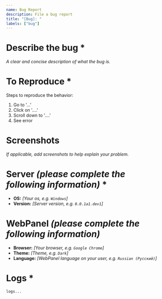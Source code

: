 ```yaml
---
name: Bug Report
description: File a bug report
title: "[Bug]: "
labels: ["bug"]
---
```


# Describe the bug *
*A clear and concise description of what the bug is.*

# To Reproduce *
Steps to reproduce the behavior:
1. Go to '...'
2. Click on '....'
3. Scroll down to '....'
4. See error

# Screenshots
*If applicable, add screenshots to help explain your problem.*

# Server *(please complete the following information)* *
- **OS:** *[Your os, e.g. `Windows`]*
- **Version:** *[Server version, e.g. `0.0.1a1.dev1`]*

# WebPanel *(please complete the following information)*
- **Browser:** *[Your browser, e.g. `Google Chrome`]*
- **Theme:** *[Theme, e.g. `Dark`]*
- **Language:** *[WebPanel language on your user, e.g. `Russian (Русский)`]*

# Logs *
```sh
logs...
```